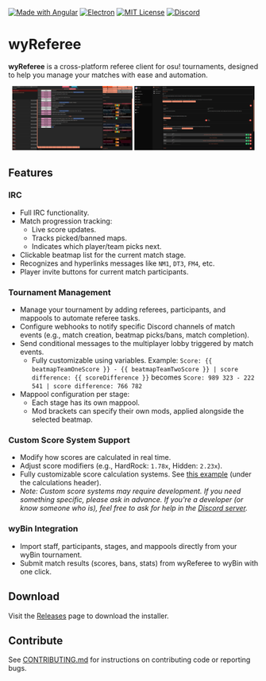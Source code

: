 [![Made with Angular](https://img.shields.io/badge/Built%20with-Angular-DD0031?style=flat&logo=angular&logoColor=white)](https://angular.io/)
[![Electron](https://img.shields.io/badge/Electron-202020?style=flat&logo=electron&logoColor=9FEAF9)](https://www.electronjs.org/)
[![MIT License](https://img.shields.io/github/license/wesley-221/wyReferee)](./LICENSE)
[![Discord](https://img.shields.io/discord/1078366521916666048?label=Join%20Discord&logo=discord&color=5865F2)](https://discord.gg/wEaXFJ58kE)

# wyReferee
**wyReferee** is a cross-platform referee client for osu! tournaments, designed to help you manage your matches with ease and automation.

<p align="center">
	<img src="./src/assets/screenshots/irc.png" alt="IRC" width="48%" />
	<img src="./src/assets/screenshots/mappool-management.png" alt="Tournament management" width="48%" />
</p>

## Features

### IRC
- Full IRC functionality.
- Match progression tracking:
	- Live score updates.
	- Tracks picked/banned maps.
	- Indicates which player/team picks next.
- Clickable beatmap list for the current match stage.
- Recognizes and hyperlinks messages like `NM1`, `DT3`, `FM4`, etc.
- Player invite buttons for current match participants.

### Tournament Management
- Manage your tournament by adding referees, participants, and mappools to automate referee tasks.
- Configure webhooks to notify specific Discord channels of match events (e.g., match creation, beatmap picks/bans, match completion).
- Send conditional messages to the multiplayer lobby triggered by match events.
	- Fully customizable using variables. Example: `Score: {{ beatmapTeamOneScore }} - {{ beatmapTeamTwoScore }} | score difference: {{ scoreDifference }}` becomes `Score: 989 323 - 222 541 | score difference: 766 782`
- Mappool configuration per stage:
	- Each stage has its own mappool.
	- Mod brackets can specify their own mods, applied alongside the selected beatmap.

### Custom Score System Support
- Modify how scores are calculated in real time.
- Adjust score modifiers (e.g., HardRock: `1.78x`, Hidden: `2.23x`).
- Fully customizable score calculation systems. See [this example](https://osu.ppy.sh/community/forums/topics/1874028?n=1) (under the calculations header).
- _Note: Custom score systems may require development. If you need something specific, please ask in advance. If you're a developer (or know someone who is), feel free to ask for help in the [Discord server](https://discord.gg/wEaXFJ58kE)._

### wyBin Integration
- Import staff, participants, stages, and mappools directly from your wyBin tournament.
- Submit match results (scores, bans, stats) from wyReferee to wyBin with one click.

## Download
Visit the [Releases](https://github.com/wesley-221/wyReferee/releases) page to download the installer.

## Contribute
See [CONTRIBUTING.md](./CONTRIBUTING.md) for instructions on contributing code or reporting bugs.
